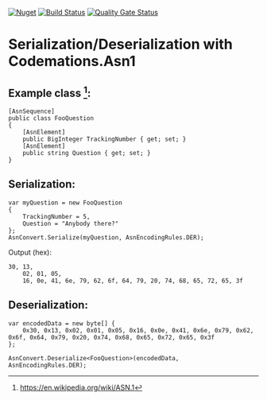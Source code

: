 [![Nuget](https://img.shields.io/nuget/v/Codemations.Asn1)](https://www.nuget.org/packages/Codemations.Asn1)
[![Build Status](https://dev.azure.com/aprochwicz/Codemations.Asn1/_apis/build/status/codemations.Asn1?branchName=main)](https://dev.azure.com/aprochwicz/Codemations.Asn1/_build/latest?definitionId=3&branchName=main)
[![Quality Gate Status](https://sonarcloud.io/api/project_badges/measure?project=codemations_Asn1&metric=alert_status)](https://sonarcloud.io/summary/new_code?id=codemations_Asn1)

# Serialization/Deserialization with Codemations.Asn1
## Example class [^1]:
```
[AsnSequence]
public class FooQuestion
{
    [AsnElement]
    public BigInteger TrackingNumber { get; set; }
    [AsnElement]
    public string Question { get; set; }
}
```

## Serialization:
```
var myQuestion = new FooQuestion
{
    TrackingNumber = 5,
    Question = "Anybody there?"
};
AsnConvert.Serialize(myQuestion, AsnEncodingRules.DER);
```

Output (hex):
```
30, 13,
    02, 01, 05,
    16, 0e, 41, 6e, 79, 62, 6f, 64, 79, 20, 74, 68, 65, 72, 65, 3f
```
## Deserialization:
```
var encodedData = new byte[] {
    0x30, 0x13, 0x02, 0x01, 0x05, 0x16, 0x0e, 0x41, 0x6e, 0x79, 0x62, 0x6f, 0x64, 0x79, 0x20, 0x74, 0x68, 0x65, 0x72, 0x65, 0x3f
};

AsnConvert.Deserialize<FooQuestion>(encodedData, AsnEncodingRules.DER);
```

[^1]: https://en.wikipedia.org/wiki/ASN.1
